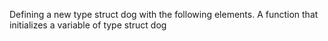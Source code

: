 Defining a new type struct dog with the following elements.
A function that initializes a variable of type struct dog
